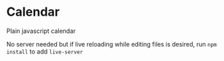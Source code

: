 # Calendar

Plain javascript calendar

No server needed but if live reloading while editing files is desired, run `npm install` to add `live-server`
